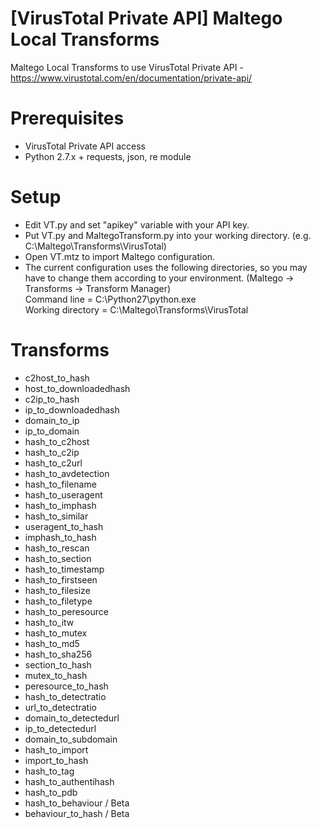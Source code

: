 # [VirusTotal Private API] Maltego Local Transforms
Maltego Local Transforms to use VirusTotal Private API - https://www.virustotal.com/en/documentation/private-api/

# Prerequisites
- VirusTotal Private API access
- Python 2.7.x + requests, json, re module

# Setup
- Edit VT.py and set "apikey" variable with your API key.
- Put VT.py and MaltegoTransform.py into your working directory. (e.g. C:\Maltego\Transforms\VirusTotal)
- Open VT.mtz to import Maltego configuration.
- The current configuration uses the following directories, so you may have to change them according to your environment. (Maltego -> Transforms -> Transform Manager)  
  Command line = C:\Python27\python.exe  
  Working directory = C:\Maltego\Transforms\VirusTotal

# Transforms
- c2host_to_hash
- host_to_downloadedhash
- c2ip_to_hash
- ip_to_downloadedhash
- domain_to_ip
- ip_to_domain
- hash_to_c2host
- hash_to_c2ip
- hash_to_c2url
- hash_to_avdetection
- hash_to_filename
- hash_to_useragent
- hash_to_imphash
- hash_to_similar
- useragent_to_hash
- imphash_to_hash
- hash_to_rescan
- hash_to_section
- hash_to_timestamp
- hash_to_firstseen
- hash_to_filesize
- hash_to_filetype
- hash_to_peresource
- hash_to_itw
- hash_to_mutex
- hash_to_md5
- hash_to_sha256
- section_to_hash
- mutex_to_hash
- peresource_to_hash
- hash_to_detectratio
- url_to_detectratio
- domain_to_detectedurl
- ip_to_detectedurl
- domain_to_subdomain
- hash_to_import
- import_to_hash
- hash_to_tag
- hash_to_authentihash
- hash_to_pdb
- hash_to_behaviour / Beta
- behaviour_to_hash / Beta




